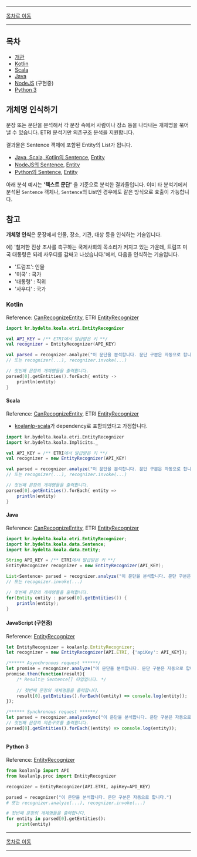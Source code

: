 --------

[목차로 이동](./index.md)

--------

## 목차 

- [개관](#개체명-인식하기)
- [Kotlin](#kotlin)
- [Scala](#scala)
- [Java](#java)
- [NodeJS](#javascript) (구현중)
- [Python 3](#python-3)

## 개체명 인식하기

문장 또는 문단을 분석해서 각 문장 속에서 사람이나 장소 등을 나타내는 개체명을 묶어낼 수 있습니다. ETRI 분석기만 의존구조 분석을 지원합니다.

결과물은 Sentence 객체에 포함된 Entity의 List가 됩니다.
- [Java, Scala, Kotlin의 Sentence](https://koalanlp.github.io/koalanlp/api/koalanlp/kr.bydelta.koala.data/-sentence/index.html),
  [Entity](https://koalanlp.github.io/koalanlp/api/koalanlp/kr.bydelta.koala.data/-entity/index.html)
- [NodeJS의 Sentence](https://koalanlp.github.io/nodejs-support/module-koalanlp_data.Sentence.html),
  [Entity](https://koalanlp.github.io/nodejs-support/module-koalanlp_data.Entity.html)
- [Python의 Sentence](https://koalanlp.github.io/python-support/html/koalanlp.html#koalanlp.data.Sentence),
  [Entity](https://koalanlp.github.io/python-support/html/koalanlp.html#koalanlp.data.Entity)

아래 분석 예시는 **'텍스트 문단'** 을 기준으로 분석한 결과들입니다. 
이미 타 분석기에서 분석된 `Sentence` 객체나, `Sentence`의 List인 경우에도 같은 방식으로 호출이 가능합니다. 

## 참고
**개체명 인식**은 문장에서 인물, 장소, 기관, 대상 등을 인식하는 기술입니다.

예) '철저한 진상 조사를 촉구하는 국제사회의 목소리가 커지고 있는 가운데, 트럼프 미국 대통령은 되레 사우디를 감싸고 나섰습니다.'에서, 다음을 인식하는 기술입니다.
* '트럼프': 인물
* '미국' : 국가
* '대통령' : 직위
* '사우디' : 국가

### Kotlin
Reference: [CanRecognizeEntity](https://koalanlp.github.io/koalanlp/api/koalanlp/kr.bydelta.koala.proc/-can-recognize-entity/index.html),
ETRI [EntityRecognizer](https://koalanlp.github.io/koalanlp/api/koalanlp/kr.bydelta.koala.etri/-entity-recognizer/index.html)

```kotlin
import kr.bydelta.koala.etri.EntityRecognizer

val API_KEY = /** ETRI에서 발급받은 키 **/
val recognizer = EntityRecognizer(API_KEY)

val parsed = recognizer.analyze("이 문단을 분석합니다. 문단 구분은 자동으로 합니다.") 
// 또는 recognizer(...), recognizer.invoke(...)

// 첫번째 문장의 개체명들을 출력합니다.
parsed[0].getEntities().forEach{ entity ->
    println(entity)
}
```

#### Scala
Reference: [CanRecognizeEntity](https://koalanlp.github.io/koalanlp/api/koalanlp/kr.bydelta.koala.proc/-can-recognize-entity/index.html),
           ETRI [EntityRecognizer](https://koalanlp.github.io/koalanlp/api/koalanlp/kr.bydelta.koala.etri/-entity-recognizer/index.html)

* [koalanlp-scala](https://koalanlp.github.io/scala-support)가 dependency로 포함되었다고 가정합니다.

```scala
import kr.bydelta.koala.etri.EntityRecognizer
import kr.bydelta.koala.Implicits._

val API_KEY = /** ETRI에서 발급받은 키 **/
val recognizer = new EntityRecognizer(API_KEY)

val parsed = recognizer.analyze("이 문단을 분석합니다. 문단 구분은 자동으로 합니다.") 
// 또는 recognizer(...), recognizer.invoke(...)

// 첫번째 문장의 개체명들을 출력합니다.
parsed[0].getEntities().forEach{ entity =>
    println(entity)
}
```

#### Java
Reference: [CanRecognizeEntity](https://koalanlp.github.io/koalanlp/api/koalanlp/kr.bydelta.koala.proc/-can-recognize-entity/index.html),
           ETRI [EntityRecognizer](https://koalanlp.github.io/koalanlp/api/koalanlp/kr.bydelta.koala.etri/-entity-recognizer/index.html)

```java
import kr.bydelta.koala.etri.EntityRecognizer;
import kr.bydelta.koala.data.Sentence;
import kr.bydelta.koala.data.Entity;

String API_KEY = /** ETRI에서 발급받은 키 **/
EntityRecognizer recognizer = new EntityRecognizer(API_KEY);

List<Sentence> parsed = recognizer.analyze("이 문단을 분석합니다. 문단 구분은 자동으로 합니다.") 
// 또는 recognizer.invoke(...)

// 첫번째 문장의 개체명들을 출력합니다.
for(Entity entity : parsed[0].getEntities()) {
    println(entity);
}
```

#### JavaScript (구현중)
Reference: [EntityRecognizer](https://koalanlp.github.io/nodejs-support/module-koalanlp.EntityRecognizer.html)

```javascript
let EntityRecognizer = koalanlp.EntityRecognizer;
let recognizer = new EntityRecognizer(API.ETRI, {'apiKey': API_KEY});

/****** Asynchronous request ******/
let promise = recognizer.analyze("이 문단을 분석합니다. 문단 구분은 자동으로 합니다.");
promise.then(function(result){ 
    /* Result는 Sentence[] 타입입니다. */
    
    // 첫번째 문장의 개체명들을 출력합니다.
    result[0].getEntities().forEach((entity) => console.log(entity));
});

/****** Synchronous request ******/
let parsed = recognizer.analyzeSync("이 문단을 분석합니다. 문단 구분은 자동으로 합니다.");
// 첫번째 문장의 의존구조를 출력합니다.
parsed[0].getEntities().forEach((entity) => console.log(entity));



```

#### Python 3
Reference: [EntityRecognizer](https://koalanlp.github.io/python-support/html/koalanlp.html#koalanlp.proc.EntityRecognizer)

```python
from koalanlp import API
from koalanlp.proc import EntityRecognizer

recognizer = EntityRecognizer(API.ETRI, apiKey=API_KEY)

parsed = recognizer("이 문단을 분석합니다. 문단 구분은 자동으로 합니다.")
# 또는 recognizer.analyze(...), recognizer.invoke(...)

# 첫번째 문장의 개체명들을 출력합니다.
for entity in parsed[0].getEntities():
    print(entity)
```

--------

[목차로 이동](./index.md)

--------

